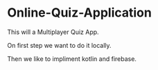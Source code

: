 # Online-Quiz-Application

This will a Multiplayer Quiz App. 

On first step we want to do it locally. 

Then we like to impliment kotlin and firebase.

